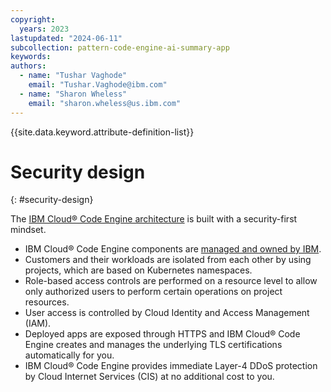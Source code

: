 ```yaml
---
copyright:
  years: 2023
lastupdated: "2024-06-11"
subcollection: pattern-code-engine-ai-summary-app
keywords:
authors:
  - name: "Tushar Vaghode"
    email: "Tushar.Vaghode@ibm.com"
  - name: "Sharon Wheless"
    email: "sharon.wheless@us.ibm.com"
---
```


{{site.data.keyword.attribute-definition-list}}

# Security design
{: #security-design}

The [IBM Cloud® Code Engine architecture](https://cloud.ibm.com/docs/codeengine?topic=codeengine-architecture) is built with a security-first mindset.
* IBM Cloud® Code Engine components are [managed and owned by IBM](https://cloud.ibm.com/docs/codeengine?topic=codeengine-responsibilities-ce).
* Customers and their workloads are isolated from each other by using projects, which are based on Kubernetes namespaces.
* Role-based access controls are performed on a resource level to allow only authorized users to perform certain operations on project resources.
* User access is controlled by Cloud Identity and Access Management (IAM).
* Deployed apps are exposed through HTTPS and IBM Cloud® Code Engine creates and manages the underlying TLS certifications automatically for you.
* IBM Cloud® Code Engine provides immediate Layer-4 DDoS protection by Cloud Internet Services (CIS) at no additional cost to you.

